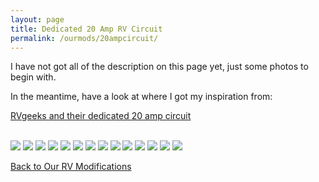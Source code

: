 ```yaml
---
layout: page
title: Dedicated 20 Amp RV Circuit
permalink: /ourmods/20ampcircuit/
---
```


I have not got all of the description on this page yet, just some photos to begin with.  

In the meantime, have a look at where I got my inspiration from:

[RVgeeks and their dedicated 20 amp circuit](https://www.youtube.com/watch?v=w1ZO5RxKoq8&t=407s)

<br>

<img src="/assets/web20Amp1.jpg"/>

<img src="/assets/web20Amp2.jpg"/>

<img src="/assets/web20Amp3.jpg"/>

<img src="/assets/web20Amp4.jpg"/>

<img src="/assets/web20Amp13.jpg"/>

<img src="/assets/web20Amp14.jpg"/>

<img src="/assets/web20Amp17.jpg"/>

<img src="/assets/web20Amp25.jpg"/>

<img src="/assets/web20Amp9.jpg"/>

<img src="/assets/web20Amp18.jpg"/>

<img src="/assets/web20Amp20.jpg"/>

<img src="/assets/web20Amp21.jpg"/>

<img src="/assets/web20Amp22.jpg"/>

<img src="/assets/web20Amp24.jpg"/>

<br>

[Back to Our RV Modifications](/ourmods/)
